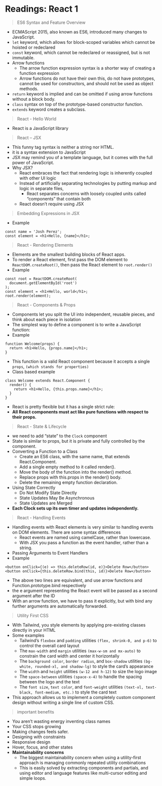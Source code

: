 # Readings: React 1 

> ES6 Syntax and Feature Overview 
- ECMAScript 2015, also known as ES6, introduced many changes to JavaScript.
- `let` keyword, which allows for block-scoped variables which cannot be hoisted or redeclared
- `const` keyword, which cannot be redeclared or reassigned, but is not immutable.
- Arrow functions
  - The arrow function expression syntax is a shorter way of creating a function expression
  - Arrow functions do not have their own this, do not have prototypes, cannot be used for constructors, and should not be used as object methods.
- `return` keyword is implied and can be omitted if using arrow functions without a block body.
- `class` syntax on top of the prototype-based constructor function.
- `extends` keyword creates a subclass.


> React - Hello World 
- React is a JavaScript library

> React – JSX
- This funny tag syntax is neither a string nor HTML.
- it is a syntax extension to JavaScript
- JSX may remind you of a template language, but it comes with the full power of JavaScript.
- Why JSX?
  - React embraces the fact that rendering logic is inherently coupled with other UI logic
  - Instead of artificially separating technologies by putting markup and logic in separate files,
    - React separates concerns with loosely coupled units called “components” that contain both
  - React doesn’t require using JSX
> Embedding Expressions in JSX 
- Example
```
const name = 'Josh Perez';
const element = <h1>Hello, {name}</h1>;
```

> React - Rendering Elements
- Elements are the smallest building blocks of React apps.
- To render a React element, first pass the DOM element to `ReactDOM.createRoot()`, then pass the React element to `root.render()`
- Example
```
const root = ReactDOM.createRoot(
  document.getElementById('root')
);
const element = <h1>Hello, world</h1>;
root.render(element);
```

> React - Components & Props
- Components let you split the UI into independent, reusable pieces, and think about each piece in isolation
- The simplest way to define a component is to write a JavaScript function:
- Example
```
function Welcome(props) {
  return <h1>Hello, {props.name}</h1>;
}
```
- This function is a valid React component because it accepts a single `props`, `(which stands for properties)`
- Class based example
```
class Welcome extends React.Component {
  render() {
    return <h1>Hello, {this.props.name}</h1>;
  }
}
```
- React is pretty flexible but it has a single strict rule:
- **All React components must act like pure functions with respect to their props.**


> React - State & Lifecycle
- we need to add “state” to the `Clock` component
- State is similar to props, but it is private and fully controlled by the component.
- Converting a Function to a Class 
  - Create an ES6 class, with the same name, that extends React.Component.
  - Add a single empty method to it called render().
  - Move the body of the function into the render() method.
  - Replace props with this.props in the render() body.
  - Delete the remaining empty function declaration.
- Using State Correctly 
  - Do Not Modify State Directly
  - State Updates May Be Asynchronous
  - State Updates are Merged
- **Each Clock sets up its own timer and updates independently.**

> React - Handling Events
- Handling events with React elements is very similar to handling events on DOM elements. There are some syntax differences 
  - React events are named using camelCase, rather than lowercase.
  - With JSX you pass a function as the event handler, rather than a string.
- Passing Arguments to Event Handlers
- Example
```
<button onClick={(e) => this.deleteRow(id, e)}>Delete Row</button>
<button onClick={this.deleteRow.bind(this, id)}>Delete Row</button>
```
- The above two lines are equivalent, and use arrow functions and Function.prototype.bind respectively 
- the e argument representing the React event will be passed as a second argument after the ID
- With an arrow function, we have to pass it explicitly, but with bind any further arguments are automatically forwarded.


> Utility First CSS
- With Tailwind, you style elements by applying pre-existing classes directly in your HTML
- Some examples
  - Tailwind’s `flexbox` and `padding` utilities `(flex, shrink-0, and p-6)` to control the overall card layout
  - The `max-width` and `margin` utilities `(max-w-sm and mx-auto)` to constrain the card width and center it horizontally
  - The `background color`, `border radius`, and `box-shadow` utilities `(bg-white, rounded-xl, and shadow-lg)` to style the card’s appearance
  - The `width` and `height` utilities `(w-12 and h-12)` to size the logo image
  - The `space-between` utilities `(space-x-4)` to handle the spacing between the logo and the text
  - The `font size`, `text color`, and `font-weight` utilities `(text-xl, text-black, font-medium, etc.)` to style the card text
- This approach allows us to implement a completely custom component design without writing a single line of custom CSS. 

> important benefits 
- You aren’t wasting energy inventing class names
- Your CSS stops growing
- Making changes feels safer.
- Designing with constraints
- Responsive design
- Hover, focus, and other states
- **Maintainability concerns** 
  - The biggest maintainability concern when using a utility-first approach is managing commonly repeated utility combinations
  - This is easily solved by extracting components and partials, and using editor and language features like multi-cursor editing and simple loops.
